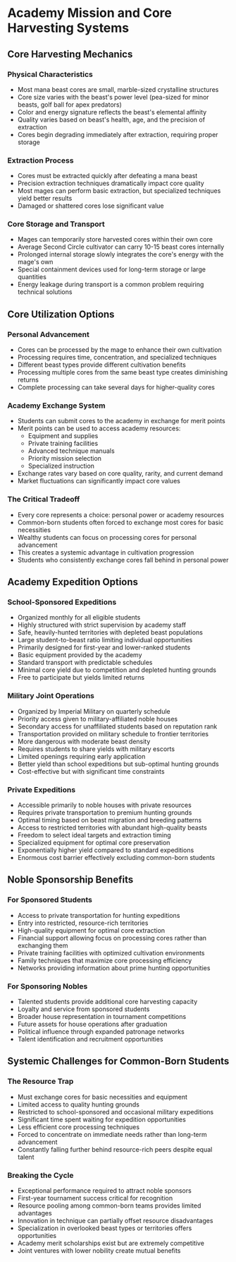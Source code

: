 # Academy Mission and Core Harvesting Systems

## Core Harvesting Mechanics

### Physical Characteristics
- Most mana beast cores are small, marble-sized crystalline structures
- Core size varies with the beast's power level (pea-sized for minor beasts, golf ball for apex predators)
- Color and energy signature reflects the beast's elemental affinity
- Quality varies based on beast's health, age, and the precision of extraction
- Cores begin degrading immediately after extraction, requiring proper storage

### Extraction Process
- Cores must be extracted quickly after defeating a mana beast
- Precision extraction techniques dramatically impact core quality
- Most mages can perform basic extraction, but specialized techniques yield better results
- Damaged or shattered cores lose significant value

### Core Storage and Transport
- Mages can temporarily store harvested cores within their own core
- Average Second Circle cultivator can carry 10-15 beast cores internally
- Prolonged internal storage slowly integrates the core's energy with the mage's own
- Special containment devices used for long-term storage or large quantities
- Energy leakage during transport is a common problem requiring technical solutions

## Core Utilization Options

### Personal Advancement
- Cores can be processed by the mage to enhance their own cultivation
- Processing requires time, concentration, and specialized techniques
- Different beast types provide different cultivation benefits
- Processing multiple cores from the same beast type creates diminishing returns
- Complete processing can take several days for higher-quality cores

### Academy Exchange System
- Students can submit cores to the academy in exchange for merit points
- Merit points can be used to access academy resources:
  - Equipment and supplies
  - Private training facilities
  - Advanced technique manuals
  - Priority mission selection
  - Specialized instruction
- Exchange rates vary based on core quality, rarity, and current demand
- Market fluctuations can significantly impact core values

### The Critical Tradeoff
- Every core represents a choice: personal power or academy resources
- Common-born students often forced to exchange most cores for basic necessities
- Wealthy students can focus on processing cores for personal advancement
- This creates a systemic advantage in cultivation progression
- Students who consistently exchange cores fall behind in personal power

## Academy Expedition Options

### School-Sponsored Expeditions
- Organized monthly for all eligible students
- Highly structured with strict supervision by academy staff
- Safe, heavily-hunted territories with depleted beast populations
- Large student-to-beast ratio limiting individual opportunities
- Primarily designed for first-year and lower-ranked students
- Basic equipment provided by the academy
- Standard transport with predictable schedules
- Minimal core yield due to competition and depleted hunting grounds
- Free to participate but yields limited returns

### Military Joint Operations
- Organized by Imperial Military on quarterly schedule
- Priority access given to military-affiliated noble houses
- Secondary access for unaffiliated students based on reputation rank
- Transportation provided on military schedule to frontier territories
- More dangerous with moderate beast density
- Requires students to share yields with military escorts
- Limited openings requiring early application
- Better yield than school expeditions but sub-optimal hunting grounds
- Cost-effective but with significant time constraints

### Private Expeditions
- Accessible primarily to noble houses with private resources
- Requires private transportation to premium hunting grounds
- Optimal timing based on beast migration and breeding patterns
- Access to restricted territories with abundant high-quality beasts
- Freedom to select ideal targets and extraction timing
- Specialized equipment for optimal core preservation
- Exponentially higher yield compared to standard expeditions
- Enormous cost barrier effectively excluding common-born students

## Noble Sponsorship Benefits

### For Sponsored Students
- Access to private transportation for hunting expeditions
- Entry into restricted, resource-rich territories
- High-quality equipment for optimal core extraction
- Financial support allowing focus on processing cores rather than exchanging them
- Private training facilities with optimized cultivation environments
- Family techniques that maximize core processing efficiency
- Networks providing information about prime hunting opportunities

### For Sponsoring Nobles
- Talented students provide additional core harvesting capacity
- Loyalty and service from sponsored students
- Broader house representation in tournament competitions
- Future assets for house operations after graduation
- Political influence through expanded patronage networks
- Talent identification and recruitment opportunities

## Systemic Challenges for Common-Born Students

### The Resource Trap
- Must exchange cores for basic necessities and equipment
- Limited access to quality hunting grounds
- Restricted to school-sponsored and occasional military expeditions
- Significant time spent waiting for expedition opportunities
- Less efficient core processing techniques
- Forced to concentrate on immediate needs rather than long-term advancement
- Constantly falling further behind resource-rich peers despite equal talent

### Breaking the Cycle
- Exceptional performance required to attract noble sponsors
- First-year tournament success critical for recognition
- Resource pooling among common-born teams provides limited advantages
- Innovation in technique can partially offset resource disadvantages
- Specialization in overlooked beast types or territories offers opportunities
- Academy merit scholarships exist but are extremely competitive
- Joint ventures with lower nobility create mutual benefits